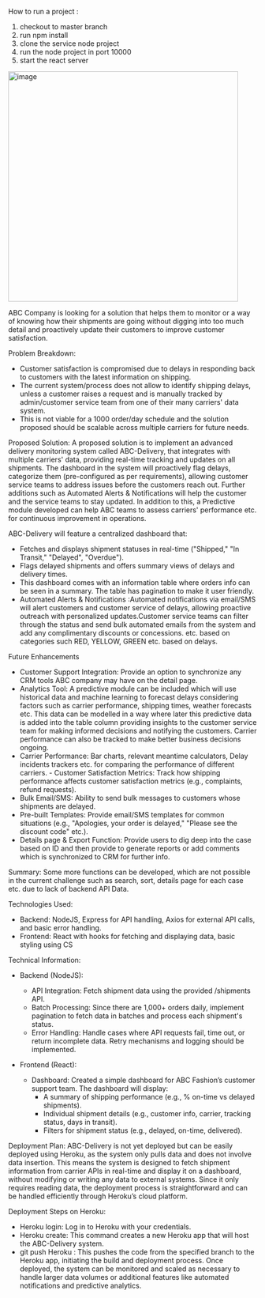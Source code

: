 How to run a project :

1. checkout to master branch
2. run npm install
3. clone the service node project
4. run the node project in port 10000
5. start the react server
   

<img width="466" alt="image" src="https://github.com/user-attachments/assets/1500b0f0-08ac-42e7-b204-55e59ceba894">

ABC Company is looking for a solution that helps them to monitor or a way of knowing how their shipments are going without digging into too much detail and proactively update their customers to improve customer satisfaction.

Problem Breakdown:

- Customer satisfaction is compromised due to delays in responding back to customers with the latest information on shipping.
- The current system/process does not allow to identify shipping delays, unless a customer raises a request and is manually tracked by admin/customer service team from one of their many carriers' data system.
- This is not viable for a 1000 order/day schedule and the solution proposed should be scalable across multiple carriers for future needs.

Proposed Solution: A proposed solution is to implement an advanced delivery monitoring system called ABC-Delivery, that integrates with multiple carriers' data, providing real-time tracking and updates on all shipments. The dashboard in the system will proactively flag delays, categorize them (pre-configured as per requirements), allowing customer service teams to address issues before the customers reach out. Further additions such as Automated Alerts & Notifications will help the customer and the service teams to stay updated. In addition to this, a Predictive module developed can help ABC teams to assess carriers' performance etc. for continuous improvement in operations.

ABC-Delivery will feature a centralized dashboard that:

- Fetches and displays shipment statuses in real-time ("Shipped," "In Transit," "Delayed", "Overdue").
- Flags delayed shipments and offers summary views of delays and delivery times.
- This dashboard comes with an information table where orders info can be seen in a summary. The table has pagination to make it user friendly.
- Automated Alerts & Notifications :Automated notifications via email/SMS will alert customers and customer service of delays, allowing proactive outreach with personalized updates.Customer service teams can filter through the status and send bulk automated emails from the system and add any complimentary discounts or concessions. etc. based on categories such RED, YELLOW, GREEN etc. based on delays.

Future Enhancements 
- Customer Support Integration: Provide an option to synchronize any CRM tools ABC company may have on the detail page.
- Analytics Tool: A predictive module can be included which will use historical data and machine learning to forecast delays considering factors such as carrier performance, shipping times, weather forecasts etc. This data can be modelled in a way where later this predictive data is added into the table column providing insights to the customer service team for making informed decisions and notifying the customers. Carrier performance can also be tracked to make better business decisions ongoing.
- Carrier Performance: Bar charts, relevant meantime calculators, Delay incidents trackers etc. for comparing the performance of different carriers. - Customer Satisfaction Metrics: Track how shipping performance affects customer satisfaction metrics (e.g., complaints, refund requests).
- Bulk Email/SMS: Ability to send bulk messages to customers whose shipments are delayed.
- Pre-built Templates: Provide email/SMS templates for common situations (e.g., "Apologies, your order is delayed," "Please see the discount code" etc.).
- Details page & Export Function: Provide users to dig deep into the case based on ID and then provide to generate reports or add comments which is synchronized to CRM for further info.

Summary: Some more functions can be developed, which are not possible in the current challenge such as search, sort, details page for each case etc. due to lack of backend API Data.

Technologies Used:

- Backend: NodeJS, Express for API handling, Axios for external API calls, and basic error handling.
- Frontend: React with hooks for fetching and displaying data, basic styling using CS

Technical Information:

- Backend (NodeJS):
  - API Integration: Fetch shipment data using the provided /shipments API.
  - Batch Processing: Since there are 1,000+ orders daily, implement pagination to fetch data in batches and process each shipment's status.
  - Error Handling: Handle cases where API requests fail, time out, or return incomplete data. Retry mechanisms and logging should be implemented.

- Frontend (React):
  - Dashboard: Created a simple dashboard for ABC Fashion’s customer support team. The dashboard will display:
      - A summary of shipping performance (e.g., % on-time vs delayed shipments).
      - Individual shipment details (e.g., customer info, carrier, tracking status, days in transit).
      - Filters for shipment status (e.g., delayed, on-time, delivered).

Deployment Plan: ABC-Delivery is not yet deployed but can be easily deployed using Heroku, as the system only pulls data and does not involve data insertion. This means the system is designed to fetch shipment information from carrier APIs in real-time and display it on a dashboard, without modifying or writing any data to external systems. Since it only requires reading data, the deployment process is straightforward and can be handled efficiently through Heroku’s cloud platform.

Deployment Steps on Heroku:
- Heroku login: Log in to Heroku with your credentials.
- Heroku create: This command creates a new Heroku app that will host the ABC-Delivery system.
- git push Heroku : This pushes the code from the specified branch to the Heroku app, initiating the build and deployment process. Once deployed, the system can be monitored and scaled as necessary to handle larger data volumes or additional features like automated notifications and predictive analytics.
